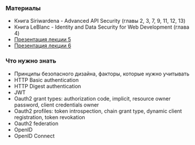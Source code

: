 ### Материалы

* Книга Siriwardena - Advanced API Security (главы 2, 3, 7, 9, 11, 12, 13)
* Книга LeBlanc - Identity and Data Security for Web Development (глава 4)
* [Презентация лекции 5](https://docs.google.com/presentation/d/10cYN1HydRoOBng0ApOYR6sKyey--pGo-A0EoMASv8os/edit?usp=drivesdk)
* [Презентация лекции 6](https://docs.google.com/presentation/d/1KLg9_TaLTGiOfcWndKe5kQoNqnDam8S-rw6ncVKLFnI/edit?usp=drivesdk)

### Что нужно знать
* Принципы безопасного дизайна, факторы, которые нужно учитывать
* HTTP Basic authentication
* HTTP Digest authentication
* JWT
* Oauth2 grant types: authorization code, implicit, resource owner password, client credentials owner 
* Oauth2 profiles: token introspection, chain grant type, dynamic client registration, token revokation
* Oauth2 federation
* OpenID
* OpenID Connect
